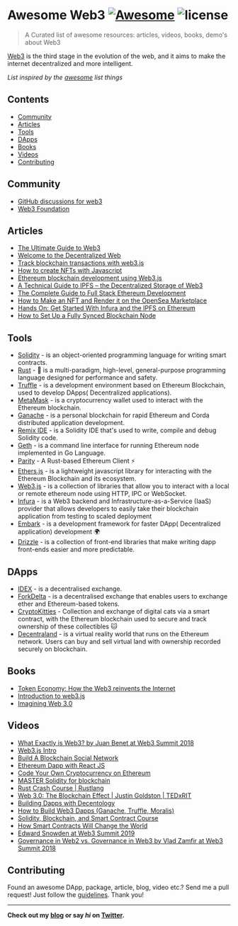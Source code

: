 # Awesome Web3 [![Awesome][awesome-src]][awesome-href] ![license][license-src]

> A Curated list of awesome resources: articles, videos, books, demo's about Web3

[Web3](https://github.com/cloudinary) is the third stage in the evolution of the web, and it aims to make the internet decentralized and more intelligent.

_List inspired by the [awesome](https://github.com/sindresorhus/awesome) list things_

## Contents

- [Community](#community)
- [Articles](#articles)
- [Tools](#tools)
- [DApps](#dapps)
- [Books](#books)
- [Videos](#videos)
- [Contributing](#contributing)

## Community

- [GitHub discussions for web3](https://github.com/search?q=web3&type=discussions)
- [Web3 Foundation](https://web3.foundation/)

## Articles

- [The Ultimate Guide to Web3](https://moralis.io/the-ultimate-guide-to-web3-what-is-web3/)
- [Welcome to the Decentralized Web](https://medium.com/geekculture/welcome-to-the-decentralized-web-e56b4a27b6c2)
- [Track blockchain transactions with web3.js](https://medium.com/pixelpoint/track-blockchain-transactions-like-a-boss-with-web3-js-c149045ca9bf)
- [How to create NFTs with Javascript](https://blog.logrocket.com/how-to-create-nfts-with-javascript/)
- [Ethereum blockchain development using Web3.js](https://blog.logrocket.com/ethereum-blockchain-development-using-web3-js/)
- [A Technical Guide to IPFS – the Decentralized Storage of Web3](https://www.freecodecamp.org/news/technical-guide-to-ipfs-decentralized-storage-of-web3/)
- [The Complete Guide to Full Stack Ethereum Development](https://www.freecodecamp.org/news/full-stack-ethereum-development/)
- [How to Make an NFT and Render it on the OpenSea Marketplace](https://www.freecodecamp.org/news/how-to-make-an-nft-and-render-on-opensea-marketplace/)
- [Hands On: Get Started With Infura and the IPFS on Ethereum](https://www.freecodecamp.org/news/hands-on-get-started-with-infura-and-ipfs-on-ethereum-b63635142af0/)
- [How to Set Up a Fully Synced Blockchain Node](https://www.freecodecamp.org/news/ethereum-69-how-to-set-up-a-fully-synced-blockchain-node-in-10-mins-f6318d7aad40/)

## Tools

- [Solidity](https://docs.soliditylang.org/) - is an object-oriented programming language for writing smart contracts.
- [Rust](https://www.rust-lang.org/) - 🦀 is a multi-paradigm, high-level, general-purpose programming language designed for performance and safety.
- [Truffle](https://www.trufflesuite.com/) - is a development environment based on Ethereum Blockchain, used to develop DApps(
  Decentralized applications).
- [MetaMask](https://metamask.io/) - is a cryptocurrency wallet used to interact with the Ethereum blockchain.
- [Ganache](https://www.trufflesuite.com/ganache) - is a personal blockchain for rapid Ethereum and Corda distributed application development.
- [Remix IDE](https://remix.ethereum.org/) - is a Solidity IDE that's used to write, compile and debug Solidity code.
- [Geth](https://geth.ethereum.org/) - is a command line interface for running Ethereum node implemented in Go Language.
- [Parity](https://www.parity.io/technologies/ethereum/) - A Rust-based Ethereum Client ⚡
- [Ethers.js](https://docs.ethers.io/v5/) - is a lightweight javascript library for interacting with the Ethereum Blockchain and its ecosystem.
- [Web3.js](https://web3js.readthedocs.io/) - is a collection of libraries that allow you to interact with a local or remote ethereum node using HTTP, IPC or WebSocket.
- [Infura](https://infura.io/) - is a Web3 backend and Infrastructure-as-a-Service (IaaS) provider that allows developers to easily take their blockchain application from testing to scaled deployment
- [Embark](https://framework.embarklabs.io/) - is a development framework for faster DApp(
  Decentralized application) development 🌍
- [Drizzle](https://www.trufflesuite.com/drizzle) - is a collection of front-end libraries that make writing dapp front-ends easier and more predictable.

## DApps

- [IDEX](https://idex.io/) - is a decentralised exchange.
- [ForkDelta](https://forkdelta.app/) - is a decentralised exchange that enables users to exchange ether and Ethereum-based tokens.
- [CryptoKitties](https://www.cryptokitties.co/) - Collection and exchange of digital cats via a smart contract, with the Ethereum blockchain used to secure and track ownership of these collectibles 🐱
- [Decentraland](https://decentraland.org/) - is a virtual reality world that runs on the Ethereum network. Users can buy and sell virtual land with ownership recorded securely on blockchain.

## Books

- [Token Economy: How the Web3 reinvents the Internet](https://www.amazon.com/Token-Economy-Web3-reinvents-Internet/dp/3982103819)
- [Introduction to web3.js](https://www.oreilly.com/library/view/building-blockchain-projects/9781787122147/94371fe3-0413-453a-8ad2-13972485b8ce.xhtml)
- [Imagining Web 3.0](https://www.amazon.com/Imagining-Web-3-0-Lee-Roy-Chetty-ebook/dp/B006GOTC9Y)

## Videos

- [What Exactly is Web3? by Juan Benet at Web3 Summit 2018](https://www.youtube.com/watch?v=l44z35vabvA)
- [Web3.js Intro](https://www.youtube.com/watch?v=t3wM5903ty0&t=572s)
- [Build A Blockchain Social Network](https://www.youtube.com/watch?v=vnwepYrjXOg&list=PLS5SEs8ZftgXDYtXZIhYBl18frMt2yWZW)
- [Ethereum Dapp with React JS](https://www.youtube.com/watch?v=AiWkkj8lSTc&list=PLS5SEs8ZftgVI1LeNhgYO1Y1Gd2hhPc3F)
- [Code Your Own Cryptocurrency on Ethereum](https://www.youtube.com/watch?v=XdKv5uwEk5A&list=PLS5SEs8ZftgWFuKg2wbm_0GLV0Tiy1R-n)
- [MASTER Solidity for blockchain](https://www.youtube.com/watch?v=pqxNmdwEHio&list=PLS5SEs8ZftgVnWHv2_mkvJjn5HBOkde3g)
- [Rust Crash Course | Rustlang](https://www.youtube.com/watch?v=zF34dRivLOw&t=1129s)
- [Web 3.0: The Blockchain Effect | Justin Goldston | TEDxRIT](https://www.youtube.com/watch?v=D8NwwFv7kBA)
- [Building Dapps with Decentology](https://www.youtube.com/watch?v=woAnoYl8umY&t=902s)
- [How to Build Web3 Dapps (Ganache, Truffle, Moralis)](https://www.youtube.com/watch?v=hy7jCQdC2Wg)
- [Solidity, Blockchain, and Smart Contract Course](https://www.youtube.com/watch?v=M576WGiDBdQ)
- [How Smart Contracts Will Change the World](https://www.youtube.com/watch?v=pA6CGuXEKtQ)
- [Edward Snowden at Web3 Summit 2019](https://www.youtube.com/watch?v=pXksLYW4380)
- [Governance in Web2 vs. Governance in Web3 by Vlad Zamfir at Web3 Summit 2018](https://www.youtube.com/watch?v=lLMVkmSTwho)

## Contributing

Found an awesome DApp, package, article, blog, video etc.? Send me a pull request! Just follow the [guidelines](/CONTRIBUTING.md). Thank you!

---

**Check out my [blog](https://enochchejieh.netlify.app/writing) or say _hi_ on [Twitter](https://twitter.com/enochchejieh).**

[awesome-src]: https://cdn.rawgit.com/sindresorhus/awesome/d7305f38d29fed78fa85652e3a63e154dd8e8829/media/badge.svg
[awesome-href]: https://github.com/sindresorhus/awesome
[license-src]: https://img.shields.io/github/license/mashape/apistatus.svg
